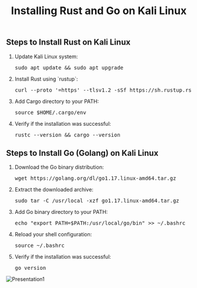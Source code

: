 
<header>
    <h1>Installing Rust and Go on Kali Linux</h1>
</header>

<section>
    <h2>Steps to Install Rust on Kali Linux</h2>
    <ol>
        <li>Update Kali Linux system:</li>
        <pre>sudo apt update && sudo apt upgrade</pre>
        <li>Install Rust using `rustup`:</li>
        <pre>curl --proto '=https' --tlsv1.2 -sSf https://sh.rustup.rs | sh</pre>
        <li>Add Cargo directory to your PATH:</li>
        <pre>source $HOME/.cargo/env</pre>
        <li>Verify if the installation was successful:</li>
        <pre>rustc --version && cargo --version</pre>
    </ol>
</section>

<section>
    <h2>Steps to Install Go (Golang) on Kali Linux</h2>
    <ol>
        <li>Download the Go binary distribution:</li>
        <pre>wget https://golang.org/dl/go1.17.linux-amd64.tar.gz</pre>
        <li>Extract the downloaded archive:</li>
        <pre>sudo tar -C /usr/local -xzf go1.17.linux-amd64.tar.gz</pre>
        <li>Add Go binary directory to your PATH:</li>
        <pre>echo "export PATH=$PATH:/usr/local/go/bin" >> ~/.bashrc</pre>
        <li>Reload your shell configuration:</li>
        <pre>source ~/.bashrc</pre>
        <li>Verify if the installation was successful:</li>
        <pre>go version</pre>
    </ol>
</section>


<img src="https://github.com/Luann8/Rust-install-kali-linux/blob/main/1.jpg?raw=true" alt="Presentation1">
